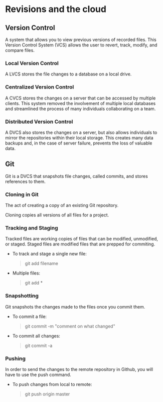 # Revisions and the cloud

## Version Control

A system that allows you to view previous versions of recorded files. This Version Control System (VCS) allows the user to revert, track, modify, and compare files.

### Local Version Control

A LVCS stores the file changes to a database on a local drive.

### Centralized Version Control

A CVCS stores the changes on a server that can be accessed by multiple clients. This system removed the involvement of multiple local databases and streamlined the process of many individuals collaborating on a team.

### Distributed Version Control

A DVCS also stores the changes on a server, but also allows individuals to mirror the repositories within their local storage. This creates many data backups and, in the case of server failure, prevents the loss of valuable data.

## Git

Git is a DVCS that snapshots file changes, called commits, and stores references to them. 

### Cloning in Git

The act of creating a copy of an existing Git repository. 

Cloning copies all versions of all files for a project.

### Tracking and Staging

Tracked files are working copies of files that can be modified, unmodified, or staged. Staged files are modified files that are prepped for commiting.

- To track and stage a single new file:

  > git add filename

- Multiple files:

  > git add *

### Snapshotting

Git snapshots the changes made to the files once you commit them.

- To commit a file:

  > git commit -m "comment on what changed"

- To commit all changes:

  > git commit -a

### Pushing

In order to send the changes to the remote repository in Github, you will have to use the push command.

- To push changes from local to remote:

  > git push origin master
